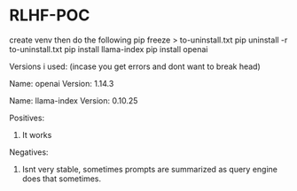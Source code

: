 # RLHF-POC

create venv then do the following
pip freeze > to-uninstall.txt
pip uninstall -r to-uninstall.txt
pip install llama-index
pip install openai

Versions i used: (incase you get errors and dont want to break head)

Name: openai
Version: 1.14.3

Name: llama-index
Version: 0.10.25


Positives:
1. It works

Negatives:
1. Isnt very stable, sometimes prompts are summarized as query engine does that sometimes.
